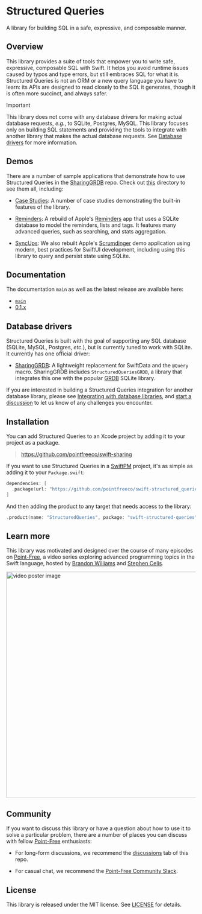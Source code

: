 # Structured Queries

A library for building SQL in a safe, expressive, and composable manner.

## Overview

This library provides a suite of tools that empower you to write safe, expressive, composable SQL
with Swift. It helps you avoid runtime issues caused by typos and type errors, but still embraces
SQL for what it is. Structured Queries is not an ORM or a new query language you have to learn: its
APIs are designed to read closely to the SQL it generates, though it is often more succinct, and
always safer.

> [!IMPORTANT]
> This library does not come with any database drivers for making actual database requests, _e.g._,
> to SQLite, Postgres, MySQL. This library focuses only on building SQL statements and providing the
> tools to integrate with another library that makes the actual database requests. See
> [Database drivers](#database-drivers) for more information.

## Demos

There are a number of sample applications that demonstrate how to use Structured Queries in the
[SharingGRDB](https://github.com/pointfreeco/sharing-grdb) repo. Check out
[this](https://github.com/pointfreeco/sharing-grdb/tree/main/Examples) directory to see them all,
including:

  * [Case Studies](https://github.com/pointfreeco/sharing-grdb/tree/main/Examples/CaseStudies):
    A number of case studies demonstrating the built-in features of the library.

  * [Reminders](https://github.com/pointfreeco/sharing-grdb/tree/main/Examples/Reminders): A rebuild
    of Apple's [Reminders][reminders-app-store] app that uses a SQLite database to model the
    reminders, lists and tags. It features many advanced queries, such as searching, and stats
    aggregation.

  * [SyncUps](https://github.com/pointfreeco/sharing-grdb/tree/main/Examples/SyncUps): We also
    rebuilt Apple's [Scrumdinger][scrumdinger] demo application using modern, best practices for
    SwiftUI development, including using this library to query and persist state using SQLite.

[reminders-app-store]: https://apps.apple.com/us/app/reminders/id1108187841
[scrumdinger]: https://developer.apple.com/tutorials/app-dev-training/getting-started-with-scrumdinger

## Documentation

The documentation `main` as well as the latest release are available here:

  * [`main`](https://swiftpackageindex.com/pointfreeco/swift-structured-queries/main/documentation/structuredqueriescore/)
  * [0.1.x](https://swiftpackageindex.com/pointfreeco/swift-structured-queries/~/documentation/structuredqueriescore/)

## Database drivers

Structured Queries is built with the goal of supporting any SQL database (SQLite, MySQL, Postgres,
_etc._), but is currently tuned to work with SQLite. It currently has one official driver:

  * [SharingGRDB](https://github.com/pointfreeco/sharing-grdb): A lightweight replacement for
    SwiftData and the `@Query` macro. SharingGRDB includes `StructuredQueriesGRDB`, a library that
    integrates this one with the popular [GRDB](https://github.com/groue/GRDB.swift) SQLite library.

If you are interested in building a Structured Queries integration for another database library,
please see [Integrating with database libraries][sq-docs-integration], and
[start a discussion](http://github.com/pointfreeco/swift-structured-queries/discussions/new/choose)
to let us know of any challenges you encounter.

[sq-docs-integration]: https://swiftpackageindex.com/pointfreeco/swift-structured-queries/main/documentation/structuredqueriescore/integration

## Installation

You can add Structured Queries to an Xcode project by adding it to your project as a package.

> https://github.com/pointfreeco/swift-sharing

If you want to use Structured Queries in a [SwiftPM](https://swift.org/package-manager/) project,
it's as simple as adding it to your `Package.swift`:

``` swift
dependencies: [
  .package(url: "https://github.com/pointfreeco/swift-structured_queries", from: "0.1.0")
]
```

And then adding the product to any target that needs access to the library:

```swift
.product(name: "StructuredQueries", package: "swift-structured-queries"),
```

## Learn more

This library was motivated and designed over the course of many episodes on
[Point-Free](https://www.pointfree.co), a video series exploring advanced programming topics in the
Swift language, hosted by [Brandon Williams](https://x.com/mbrandonw) and
[Stephen Celis](https://x.com/stephencelis).

<a href="https://www.pointfree.co/collections/sqlite/sql-building">
  <img alt="video poster image" src="https://d3rccdn33rt8ze.cloudfront.net/episodes/0317.jpeg" width="600">
</a>

## Community

If you want to discuss this library or have a question about how to use it to solve a particular
problem, there are a number of places you can discuss with fellow
[Point-Free](http://www.pointfree.co) enthusiasts:

  * For long-form discussions, we recommend the
    [discussions](http://github.com/pointfreeco/swift-structured-queries/discussions) tab of this
    repo.

  * For casual chat, we recommend the
    [Point-Free Community Slack](http://www.pointfree.co/slack-invite).

## License

This library is released under the MIT license. See [LICENSE](LICENSE) for details.
